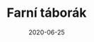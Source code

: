---
title: Farní táborák
layout: gallery
date: 2020-06-25
imgseries: 2020
gallery: farni-taborak-2020
titimg: /imgs/gallery/farni-taborak-2020/title.JPG
---